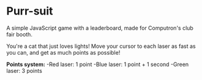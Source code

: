 # Purr-suit

A simple JavaScript game with a leaderboard, made for Computron's club fair booth.

You're a cat that just loves lights! Move your cursor to each laser as fast as you can, and get as much points as possible!

**Points system:**
-Red laser: 1 point
-Blue laser: 1 point + 1 second
-Green laser: 3 points
